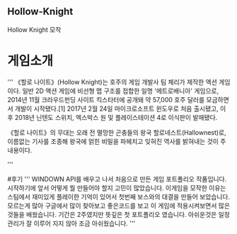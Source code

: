 ## Hollow-Knight
Hollow Knight 모작
# 게임소개


'''
《할로 나이트》(Hollow Knight)는 호주의 게임 개발사 팀 체리가 제작한 액션 게임이다. 일반 2D 액션 게임에 비선형 맵 구조를 접합한 일명 '메트로배니아' 게임으로, 2014년 11월 크라우드펀딩 사이트 킥스타터에 공개돼 약 57,000 호주 달러를 모금하면서 개발이 시작됐다.[1] 2017년 2월 24일 마이크로소프트 윈도우로 처음 출시됐고, 이후 2018년 닌텐도 스위치, 엑스박스 원 및 플레이스테이션 4로 이식판이 발매됐다.

《할로 나이트》의 무대는 오래 전 멸망한 곤충들의 왕국 할로네스트(Hallownest)로, 이름없는 기사를 조종해 왕국에 얽힌 비밀을 파헤치고 잊혀진 역사를 밝혀내는 것이 주 내용이다.

'''

#후기
'''
 WINDOWN API를 배우고 나서 처음으로 만든 게임 포트폴리오 작품입니다. 시작하기에 앞서 어떻게 뭘 만들어야 할지 고민이 많았습니다. 이게임을 모작한 이유는 스팀에서 재미있게 플레이한 기억이 있어서 
 첫번째 보스와의 대결을 만들어 보았습니다. 모르는게 많아 구글에서 많이 찾아보고 좋은코드를 보고 이 게임에 적용시켜보면서 많은 것들을 배웠습니다. 기간은 2주였지만 뜻깊은 첫 포트폴리오 였습니다. 
 아쉬운것은 일정관리가 잘 이루어 지지 않아 조금 아쉬웠습니다. 
'''
